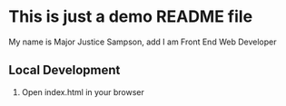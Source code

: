# This is just a demo README file

My name is Major Justice Sampson, add I am Front End Web Developer

## Local Development

1. Open index.html in your browser